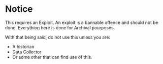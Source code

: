 # Notice
This requires an Exploit. An exploit is a bannable offence and should not be done. Everything here is done for Archival pourposes. 

With that being said, do not use this unless you are: 
- A historian
- Data Collector
- Or some other that can find use of this.
